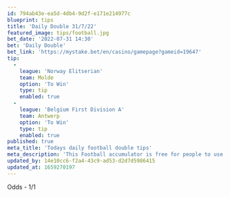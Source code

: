 ```yaml
---
id: 794ab43e-ea5d-4db4-9d2f-e171e214977c
blueprint: tips
title: 'Daily Double 31/7/22'
featured_image: tips/football.jpg
bet_date: '2022-07-31 14:30'
bet: 'Daily Double'
bet_link: 'https://mystake.bet/en/casino/gamepage?gameid=19647'
tip:
  -
    league: 'Norway Elitserian'
    team: Molde
    option: 'To Win'
    type: tip
    enabled: true
  -
    league: 'Belgium First Division A'
    team: Antwerp
    option: 'To Win'
    type: tip
    enabled: true
published: true
meta_title: 'Todays daily football double tips'
meta_description: 'This Football accumulator is free for people to use who are looking for Football tips.'
updated_by: 14e10cc6-f2a4-43c9-ad53-d2d7d5986415
updated_at: 1659270197
---
```

Odds - 1/1